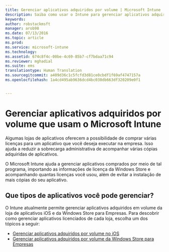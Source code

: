 ```yaml
---
title: Gerenciar aplicativos adquiridos por volume | Microsoft Intune
description: Saiba como usar o Intune para gerenciar aplicativos adquiridos no volume de uma loja de aplicativos.
keywords: 
author: robstackmsft
manager: arob98
ms.date: 07/13/2016
ms.topic: article
ms.prod: 
ms.service: microsoft-intune
ms.technology: 
ms.assetid: 674c8f4c-00be-4c69-85b7-cf7bdaa71c94
ms.reviewer: mghadial
ms.suite: ems
translationtype: Human Translation
ms.sourcegitcommit: a409d36c1c5fcfd3d81ce0cbdf1f69af4747157a
ms.openlocfilehash: 1a4cd495ab9636dcd4bc030db663df320209e0f1


---
```


# Gerenciar aplicativos adquiridos por volume que usam o Microsoft Intune

Algumas lojas de aplicativos oferecem a possibilidade de comprar várias licenças para um aplicativo que você deseja executar na empresa. Isso ajuda a reduzir a sobrecarga administrativa de acompanhar várias cópias adquiridas de aplicativos.

O Microsoft Intune ajuda a gerenciar aplicativos comprados por meio de tal programa, importando as informações de licença da Windows Store e acompanhando quantas licenças você usou, além de evitar a instalação de mais cópias do seu aplicativo.

## Que tipos de aplicativos você pode gerenciar?

O Intune atualmente permite gerenciar aplicativos adquiridos em volume da loja de aplicativos iOS e da Windows Store para Empresas.
Para descobrir como gerenciar aplicativos licenciados de cada loja, escolha um dos tópicos a seguir:

- [Gerenciar aplicativos adquiridos por volume no iOS](manage-ios-apps-you-purchased-through-a-volume-purchase-program-with-microsoft-intune.md)
- [Gerenciar aplicativos adquiridos por volume da Windows Store para Empresas](manage-apps-you-purchased-from-the-windows-store-for-business-with-microsoft-intune.md)






<!--HONumber=Jul16_HO3-->


